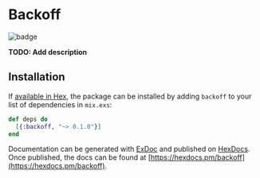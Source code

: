 # Backoff

![badge](https://circleci.com/gh/jeffrom/backoff.png?circle-token=:circle-token)

**TODO: Add description**

## Installation

If [available in Hex](https://hex.pm/docs/publish), the package can be installed
by adding `backoff` to your list of dependencies in `mix.exs`:

```elixir
def deps do
  [{:backoff, "~> 0.1.0"}]
end
```

Documentation can be generated with [ExDoc](https://github.com/elixir-lang/ex_doc)
and published on [HexDocs](https://hexdocs.pm). Once published, the docs can
be found at [https://hexdocs.pm/backoff](https://hexdocs.pm/backoff).

